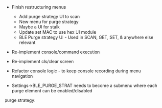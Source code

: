 * Finish restructuring menus
    * Add purge strategy UI to scan
    * New menu for purge strategy
    * Maybe a UI for stalk
    * Update set MAC to use hex UI module
    * BLE Purge strategy UI - Used in SCAN, GET, SET, & anywhere else relevant

* Re-implement console/command execution
* Re-implement cls/clear screen
* Refactor console logic - to keep console recording during menu navigation

* Settings->BLE_PURGE_STRAT needs to become a submenu where each purge element can be enabled/disabled

purge strategy:
